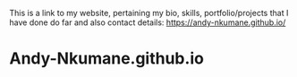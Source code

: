 This is a link to my website, pertaining my bio, skills, portfolio/projects that I have done do far and also contact details: https://andy-nkumane.github.io/
# Andy-Nkumane.github.io
